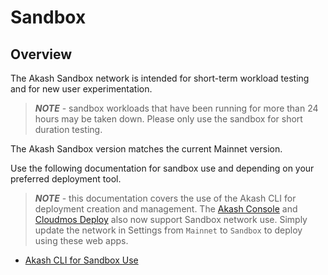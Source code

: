# Sandbox

## Overview

The Akash Sandbox network is intended for short-term workload testing and for new user experimentation.

> _**NOTE**_ - sandbox workloads that have been running for more than 24 hours may be taken down.  Please only use the sandbox for short duration testing.

The Akash Sandbox version matches the current Mainnet version.

Use the following documentation for sandbox use and depending on your preferred deployment tool.

> _**NOTE**_ - this documentation covers the use of the Akash CLI for deployment creation and management.  The [Akash Console](../deploy/) and [Cloudmos Deploy](../cloudmos-deploy/) also now support Sandbox network use.  Simply update the network in Settings from `Mainnet` to `Sandbox` to deploy using these web apps.

* [Akash CLI for Sandbox Use](detailed-steps/)
